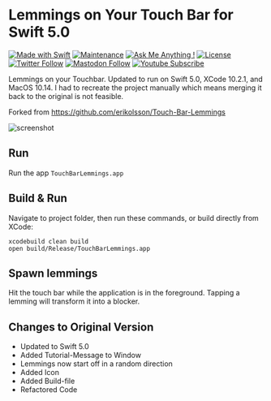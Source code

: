 # Lemmings on Your Touch Bar for Swift 5.0

[![Made with Swift](https://img.shields.io/badge/Made_with-Swift-fa7343.svg?logo=swift&style=popout)](https://www.apple.com/swift/) [![Maintenance](https://img.shields.io/badge/Maintained%3F-yes-green.svg)](https://github.com/matthiaszarzecki/Touch-Bar-Lemmings-Swift5.0/graphs/commit-activity) [![Ask Me Anything !](https://img.shields.io/badge/Ask%20me-anything-1abc9c.svg)](http://www.matthiaszarzecki.com) [![License](https://img.shields.io/badge/License-CC-blue.svg)](https://en.wikipedia.org/wiki/Creative_Commons_license) [![Twitter Follow](https://img.shields.io/twitter/follow/matthias_code?style=social)](https://twitter.com/matthias_code) [![Mastodon Follow](https://img.shields.io/mastodon/follow/112079288247188162?domain=https%3A%2F%2Fmastodon.social&style=social)](https://mastodon.social/@matthias_code) [![Youtube Subscribe](https://img.shields.io/youtube/channel/subscribers/UCvMdsKesM05bIG0eq7M5z1g?style=social)](https://www.youtube.com/channel/UCvMdsKesM05bIG0eq7M5z1g?sub_confirmation=1)

Lemmings on your Touchbar. Updated to run on Swift 5.0, XCode 10.2.1, and MacOS 10.14. I had to recreate the project manually which means merging it back to the original is not feasible.

Forked from https://github.com/erikolsson/Touch-Bar-Lemmings

![screenshot](https://github.com/erikolsson/Touch-Bar-Lemmings/blob/master/media/screenshot.jpg?raw=true)

## Run
Run the app `TouchBarLemmings.app`

## Build & Run
Navigate to project folder, then run these commands, or build directly from XCode:
```
xcodebuild clean build
open build/Release/TouchBarLemmings.app
```

## Spawn lemmings
Hit the touch bar while the application is in the foreground. Tapping a lemming will transform it into a blocker.

## Changes to Original Version
- Updated to Swift 5.0
- Added Tutorial-Message to Window
- Lemmings now start off in a random direction
- Added Icon
- Added Build-file
- Refactored Code
